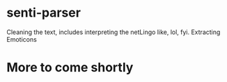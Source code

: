 senti-parser
============

Cleaning the text, includes interpreting the netLingo like, lol, fyi. Extracting Emoticons



More to come shortly
============

